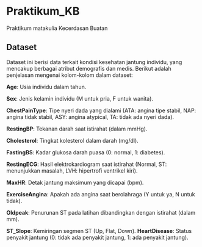 # Praktikum_KB
Praktikum matakulia
Kecerdasan Buatan


## Dataset
Dataset ini berisi data terkait kondisi kesehatan jantung individu, yang mencakup berbagai atribut demografis dan medis. Berikut adalah penjelasan mengenai kolom-kolom dalam dataset:

**Age**: Usia individu dalam tahun.

**Sex**: Jenis kelamin individu (M untuk pria, F untuk wanita).

**ChestPainType**: Tipe nyeri dada yang dialami (ATA: angina tipe stabil, NAP: angina tidak stabil, ASY: angina atypical, TA: tidak ada nyeri dada).

**RestingBP**: Tekanan darah saat istirahat (dalam mmHg).

**Cholesterol**: Tingkat kolesterol dalam darah (mg/dl).

**FastingBS**: Kadar glukosa darah puasa (0: normal, 1: diabetes).

**RestingECG**: Hasil elektrokardiogram saat istirahat (Normal, ST: menunjukkan masalah, LVH: hipertrofi ventrikel kiri).


**MaxHR**: Detak jantung maksimum yang dicapai (bpm).

**ExerciseAngina**: Apakah ada angina saat berolahraga (Y untuk ya, N untuk tidak).

**Oldpeak**: Penurunan ST pada latihan dibandingkan dengan istirahat (dalam mm).

**ST_Slope**: Kemiringan segmen ST (Up, Flat, Down).
**HeartDisease**: Status penyakit jantung (0: tidak ada penyakit jantung, 1: ada penyakit jantung).
